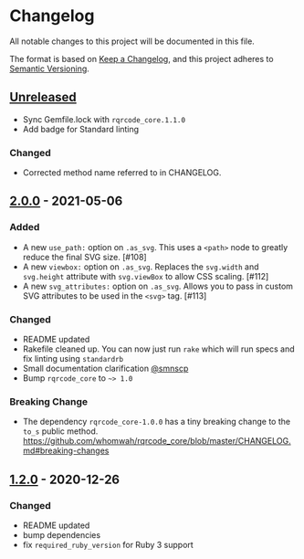 # Changelog

All notable changes to this project will be documented in this file.

The format is based on [Keep a Changelog](https://keepachangelog.com/en/1.0.0/),
and this project adheres to [Semantic Versioning](https://semver.org/spec/v2.0.0.html).

## [Unreleased]

- Sync Gemfile.lock with `rqrcode_core.1.1.0`
- Add badge for Standard linting

### Changed

- Corrected method name referred to in CHANGELOG.

## [2.0.0] - 2021-05-06

### Added

- A new `use_path:` option on `.as_svg`. This uses a `<path>` node to greatly reduce the final SVG size. [#108]
- A new `viewbox:` option on `.as_svg`. Replaces the `svg.width` and `svg.height` attribute with `svg.viewBox` to allow CSS scaling. [#112]
- A new `svg_attributes:` option on `.as_svg`. Allows you to pass in custom SVG attributes to be used in the `<svg>` tag. [#113]

### Changed

- README updated
- Rakefile cleaned up. You can now just run `rake` which will run specs and fix linting using `standardrb`
- Small documentation clarification [@smnscp](https://github.com/smnscp)
- Bump `rqrcode_core` to `~> 1.0`

### Breaking Change

- The dependency `rqrcode_core-1.0.0` has a tiny breaking change to the `to_s` public method. https://github.com/whomwah/rqrcode_core/blob/master/CHANGELOG.md#breaking-changes

## [1.2.0] - 2020-12-26

### Changed

- README updated
- bump dependencies
- fix `required_ruby_version` for Ruby 3 support

[unreleased]: https://github.com/whomwah/rqrcode/compare/v2.0.0...HEAD
[2.0.0]: https://github.com/whomwah/rqrcode/compare/v1.2.0...v2.0.0
[1.2.0]: https://github.com/whomwah/rqrcode/compare/v1.1.1...v1.2.0

